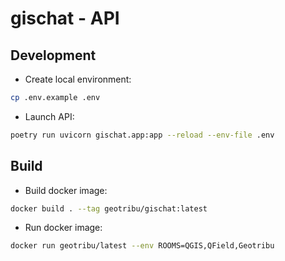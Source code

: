 # gischat - API

## Development

- Create local environment:

```sh
cp .env.example .env
```

- Launch API:

```sh
poetry run uvicorn gischat.app:app --reload --env-file .env
```

## Build

- Build docker image:

```sh
docker build . --tag geotribu/gischat:latest
```

- Run docker image:

```sh
docker run geotribu/latest --env ROOMS=QGIS,QField,Geotribu
```
